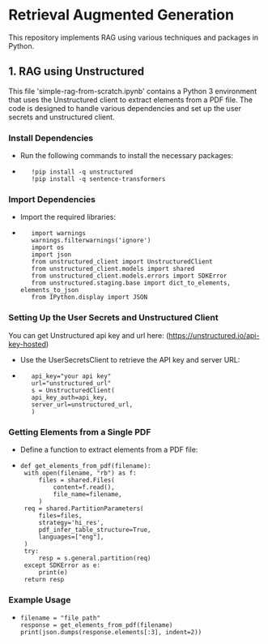 # Retrieval Augmented Generation
This repository implements RAG using various techniques and packages in Python.

## 1. RAG using Unstructured
This file 'simple-rag-from-scratch.ipynb' contains a Python 3 environment that uses the Unstructured client to extract elements from a PDF file. 
The code is designed to handle various dependencies and set up the user secrets and unstructured client.

### Install Dependencies
  * Run the following commands to install the necessary packages:
  * ```
       !pip install -q unstructured
       !pip install -q sentence-transformers
    ```
    
### Import Dependencies
  * Import the required libraries:
  * ```
       import warnings
       warnings.filterwarnings('ignore')
       import os
       import json
       from unstructured_client import UnstructuredClient
       from unstructured_client.models import shared
       from unstructured_client.models.errors import SDKError
       from unstructured.staging.base import dict_to_elements, elements_to_json
       from IPython.display import JSON
    ```

### Setting Up the User Secrets and Unstructured Client
You can get Unstructured api key and url here:
(https://unstructured.io/api-key-hosted)

  * Use the UserSecretsClient to retrieve the API key and server URL:
  * ```
       api_key="your api key"
       url="unstructured_url"
       s = UnstructuredClient(
       api_key_auth=api_key,
       server_url=unstructured_url,
       )
    ```
    
### Getting Elements from a Single PDF
  * Define a function to extract elements from a PDF file:
  * ```
    def get_elements_from_pdf(filename):
     with open(filename, "rb") as f:
         files = shared.Files(
             content=f.read(),
             file_name=filename,
         )
     req = shared.PartitionParameters(
         files=files,
         strategy='hi_res',
         pdf_infer_table_structure=True,
         languages=["eng"],
     )
     try:
         resp = s.general.partition(req)
     except SDKError as e:
         print(e)
     return resp
    ```

### Example Usage
  *   ```
      filename = "file path"
      response = get_elements_from_pdf(filename)
      print(json.dumps(response.elements[:3], indent=2))
      ```
